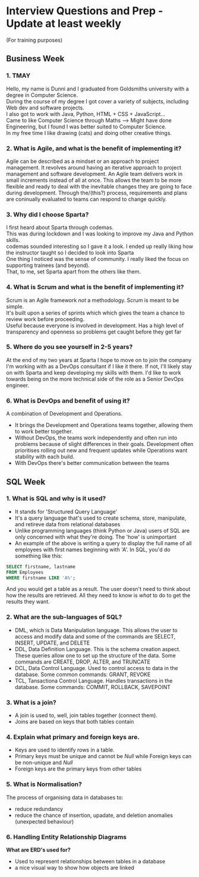 # Interview Questions and Prep - Update at least weekly
(For training purposes)  

## Business Week

### 1. TMAY
Hello, my name is Dunni and I graduated from Goldsmiths university with a degree in Computer Science.  
During the course of my degree I got cover a variety of subjects, including Web dev and software projects.  
I also got to work with Java, Python, HTML + CSS + JavaScript...  
Came to like Computer Science through Maths --> Might have done Engineering, but I found I was better suited to Computer Science.  
In my free time I like drawing (cats) and doing other creative things.

### 2. What is Agile, and what is the benefit of implementing it?
Agile can be described as a mindset or an approach to project management. It revolves around having an iterative approach to project management and software development. An Agile team delivers work in small increments instead of all at once. This allows the team to be more flexible and ready to deal with the inevitable changes they are going to face during development. Through the/(this?) process, requirements and plans are coninually evaluated to teams can respond to change quickly.  

### 3. Why did I choose Sparta?  
I first heard about Sparta through codemas.  
This was during lockdown and I was looking to improve my Java and Python skills.  
codemas sounded interesting so I gave it a look. I ended up really liking how the instructor taught so I decided to look into Sparta  
One thing I noticed was the sense of community. I really liked the focus on supporting trainees (and beyond).  
That, to me, set Sparta apart from the others like them.  

### 4. What is Scrum and what is the benefit of implementing it?
Scrum is an Agile framework *not* a methodology. Scrum is meant to be simple.  
It's built upon a series of sprints which which gives the team a chance to review work before proceeding.  
Useful because everyone is involved in development. Has a high level of transparency and openness so problems get caught before they get far

### 5. Where do you see yourself in 2-5 years?
At the end of my two years at Sparta I hope to move on to join the company I'm working with as a DevOps consultant if I like it there. If not, I'll likely stay on with Sparta and keep developing my skills with them. I'd like to work towards being on the more technical side of the role as a Senior DevOps engineer.

### 6. What is DevOps and benefit of using it?
A combination of Development and Operations.  
- It brings the Development and Operations teams together, allowing them to work better together.
- Without DevOps, the teams work independently and often run into problems because of slight differences in their goals. Development often prioritises rolling out new and frequent updates while Operations want stability with each build.
- With DevOps there's better communication between the teams

## SQL Week

### 1. What is SQL and why is it used?
- It stands for 'Structured Query Language'
- It's a query language that's used to create schema, store, manipulate, and retireve data from relational databases
- Unlike programming languages (think Python or Java) users of SQL are only concerned with what they're doing. The 'how' is unimportant
- An example of the above is writing a query to display the full name of all employees with first names beginning with 'A'. In SQL, you'd do something like this:

``` SQL
SELECT firstname, lastname
FROM Employees
WHERE firstname LIKE 'A%';
```
And you would get a table as a result. The user doesn't need to think about how the results are retrieved. All they need to know is *what* to do to get the results they want.

### 2. What are the sub-languages of SQL?
- DML, which is Data Manipulation language. This allows the user to access and modify data and some of the commands are SELECT, INSERT, UPDATE, and DELETE
- DDL, Data Definition Language. This is the schema creation aspect. These queries allow one to set up the structure of the data. Some commands are CREATE, DROP, ALTER, and TRUNCATE
- DCL, Data Control Language. Used to control access to data in the database. Some common commands: GRANT, REVOKE
- TCL, Tansactiona Control Language. Handles transactions in the database. Some commands: COMMIT, ROLLBACK, SAVEPOINT

### 3. What is a join?
- A join is used to, well, join tables together (connect them).
- Joins are based on keys that both tables contain

### 4. Explain what primary and foreign keys are.
- Keys are used to identify rows in a table.
- Primary keys must be unique and cannot be *Null* while Foreign keys can be non-unique and *Null*
- Foreign keys are the primary keys from other tables

### 5. What is Normalisation?
The process of organising data in databases to:
- reduce redundancy
- reduce the chance of insertion, upadate, and deletion anomalies (unexpected behaviour) 

### 6. Handling Entity Relationship Diagrams
**What are ERD's used for?**  
- Used to represent relationships between tables in a database
- a nice visual way to show how objects are linked
